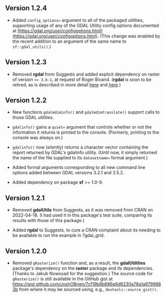 ## Version 1.2.4

* Added `config_options=` argument to all of the packaged utilities,
  supporting usage of any of the GDAL Utility config options
  documented at
  [https://gdal.org/user/configoptions.html](https://gdal.org/user/configoptions.html). (This
  change was enabled by the recent addition to an argument of the same
  name to `sf::gdal_utils()`.)

## Version 1.2.3

* Removed **rgdal** from Suggests and added explicit dependency on
  raster of version `>= 3.6-1`, at request of Roger Bivand. (**rgdal**
  is soon to be retired, as is described in more detail
  [here](https://r-spatial.org/r/2022/04/12/evolution.html) and
  [here](https://r-spatial.org/r/2022/12/14/evolution2.html).)

## Version 1.2.2

* New functions `gdalmdiminfo()` and `gdalmdimtranslate()` support
  calls to those GDAL utilities.
  
* `gdalinfo()` gains a `quiet=` argument that controls whether or not
  the information it returns is printed to the console. (Formerly,
  printing to the console was always on.)
  
* `gdalinfo()` now (silently) returns a character vector containing
  the report returned by GDAL's gdalinfo utility. (Until now, it
  simply returned the name of the file supplied to its `datasetname=`
  formal argument.)
  
* Added formal arguments corresponding to all new command line options
  added between GDAL versions 3.2.1 and 3.5.2.
  
* Added dependency on package **sf** >= 1.0-9.

## Version 1.2.1

* Removed **gdalUtils** from Suggests, as it was removed from CRAN on
  2022-04-18. (I had used it in this package's test suite, comparing
  its results with those of this package.)
  
* Added **rgdal** to Suggests, to cure a CRAN complaint about its
  needing to be available to run the example in ?gdal_grid. 

## Version 1.2.0

* Removed `gRasterize()` function and, as a result, the
  **gdalUtilities** package's dependency on the **raster** package and
  *its* dependencies. (Thanks to Jakub Nowosad for the suggestion.)
  The source code for `gRasterize()` is still available in the GitHub
  gist at
  https://gist.github.com/JoshOBrien/7cf19b8b686e6d6230a78a1a9799883b
  from where it may be sourced using, e.g., `devtools::source_gist()`.
  
